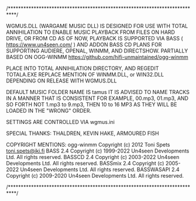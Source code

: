 /***************************************************************************/

 WGMUS.DLL (WARGAME MUSIC DLL) IS DESIGNED FOR USE WITH TOTAL ANNIHILATION
 TO ENABLE MUSIC PLAYBACK FROM FILES ON HARD DRIVE, OR FROM CD
 AS OF NOW, PLAYBACK IS SUPPORTED VIA BASS ( https://www.un4seen.com/ )
 AND ADDON BASS CD
 PLANS FOR SUPPORTING AUDIERE, OPENAL, WINMM, AND DIRECTSHOW.
 PARTIALLY BASED ON OGG-WINMM https://github.com/hifi-unmaintained/ogg-winmm
 
 PLACE INTO TOTAL ANNIHILATION DIRECTORY, AND REGEDIT TOTALA.EXE
 REPLACE MENTION OF WINMM.DLL, or WIN32.DLL DEPENDING ON RELEASE
 WITH WGMUS.DLL
 
 DEFAULT MUSIC FOLDER NAME IS tamus
 IT IS ADVISED TO NAME TRACKS IN A MANNER THAT IS CONSISTENT
 FOR EXAMPLE, 00.mp3, 01.mp3, AND SO FORTH
 NOT 1.mp3 to 9.mp3, THEN 10 to 16 MP3 AS THEY WILL BE LOADED IN THE "WRONG" ORDER.
 
 SETTINGS ARE CONTROLLED VIA wgmus.ini
 
 SPECIAL THANKS:
 THALDREN,
 KEVIN HAKE,
 ARMOURED FISH
 
 COPYRIGHT MENTIONS:
 ogg-winmm
 Copyright (c) 2012 Toni Spets <toni.spets@iki.fi>
 BASS 2.4
 Copyright (c) 1999-2022 Un4seen Developments Ltd. All rights reserved.	
 BASSCD 2.4
 Copyright (c) 2003-2022 Un4seen Developments Ltd. All rights reserved.
 BASSmix 2.4
 Copyright (c) 2005-2022 Un4seen Developments Ltd. All rights reserved.
 BASSWASAPI 2.4
 Copyright (c) 2009-2020 Un4seen Developments Ltd. All rights reserved.
 
 /***************************************************************************/
